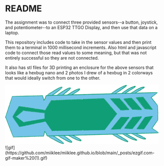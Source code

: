 # README

The assignment was to connect three provided sensors--a button, joystick, and potentiometer--to an ESP32 TTGO Display, and then use that data on a laptop.

This repository includes code to take in the sensor values and then print them to a terminal in 1000 millisecond increments. Also html and javascript code to connect those read values to some meaning, but that was not entirely successful so they are not connected.

It also has stl files for 3D printing an enclosure for the above sensors that looks like a hexbug nano and 2 photos I drew of a hexbug in 2 colorways that would ideally switch from one to the other.

<img src= "https://github.com/miiklee/creative-embedded-systems-mod2/blob/main/croix_green.png" style= "width: 500px">
![gif](https://github.com/miiklee/miiklee.github.io/blob/main/_posts/ezgif.com-gif-maker%20(1).gif)
